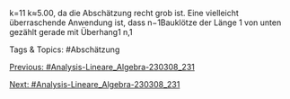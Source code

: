 k=11
k≈5.00,
da die Abschätzung recht grob ist. Eine vielleicht überraschende Anwendung ist, dass n−1Bauklötze
der Länge 1 von unten gezählt gerade mit Überhang1
n,1

   Tags & Topics:
   #Abschätzung

[Previous: #Analysis-Lineare_Algebra-230308_231](Analysis-Lineare_Algebra-230308_231.md)

[Next: #Analysis-Lineare_Algebra-230308_231](Analysis-Lineare_Algebra-230308_231.md)